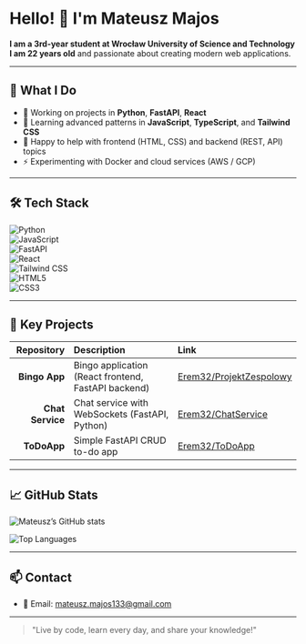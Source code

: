 # Hello! 👋 I'm Mateusz Majos

**I am a 3rd-year student at Wrocław University of Science and Technology**  
**I am 22 years old** and passionate about creating modern web applications.

---

## 🚀 What I Do

- 🔭 Working on projects in **Python**, **FastAPI**, **React**  
- 🌱 Learning advanced patterns in **JavaScript**, **TypeScript**, and **Tailwind CSS**  
- 💬 Happy to help with frontend (HTML, CSS) and backend (REST, API) topics  
- ⚡ Experimenting with Docker and cloud services (AWS / GCP)

---

## 🛠️ Tech Stack

![Python](https://img.shields.io/badge/-Python-333?logo=python)  
![JavaScript](https://img.shields.io/badge/-JavaScript-333?logo=javascript)  
![FastAPI](https://img.shields.io/badge/-FastAPI-333?logo=fastapi)  
![React](https://img.shields.io/badge/-React-333?logo=react)  
![Tailwind CSS](https://img.shields.io/badge/-Tailwind_CSS-333?logo=tailwind-css)  
![HTML5](https://img.shields.io/badge/-HTML5-333?logo=html5)  
![CSS3](https://img.shields.io/badge/-CSS3-333?logo=css3)

---

## 📂 Key Projects

| Repository      | Description                                         | Link                                                                                 |
|-----------------:|:----------------------------------------------------|:-------------------------------------------------------------------------------------|
| **Bingo App**    | Bingo application (React frontend, FastAPI backend) | [Erem32/ProjektZespolowy](https://github.com/Erem32/ProjektZespolowy)                 |
| **Chat Service** | Chat service with WebSockets (FastAPI, Python)      | [Erem32/ChatService](https://github.com/Erem32/ChatService)                           |
| **ToDoApp**      | Simple FastAPI CRUD to-do app                       | [Erem32/ToDoApp](https://github.com/Erem32/ToDoApp)                                   |

---

## 📈 GitHub Stats

![Mateusz’s GitHub stats](https://github-readme-stats.vercel.app/api?username=Erem32&show_icons=true&theme=radical)

![Top Languages](https://github-readme-stats.vercel.app/api/top-langs?username=Erem32&layout=compact&theme=radical)

---

## 📫 Contact

- 📧 Email: [mateusz.majos133@gmail.com](mailto:mateusz.majos133@gmail.com)

---

> "Live by code, learn every day, and share your knowledge!"
